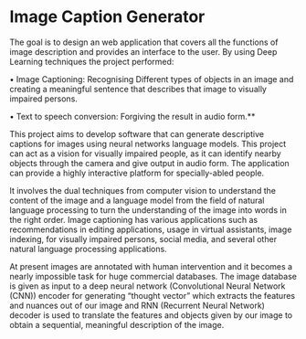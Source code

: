 # Image Caption Generator
The goal is to design an web application that covers all the functions of image description and provides an interface to the user. 
By using Deep Learning techniques the project performed:  

  • Image Captioning: Recognising Different types of objects in an image and creating a 
  meaningful sentence that describes that image to visually impaired persons. 
    
  • Text to speech conversion: Forgiving the result in audio form.** 

This project aims to develop software that can generate descriptive captions for images using neural networks language models. This project can act as a vision for visually impaired people, as it can identify nearby objects through the camera and give output in audio form. The application can provide a highly interactive platform for specially-abled people. 

It involves the dual techniques from computer vision to understand the content of the image and a language model from the field of natural language processing to turn the understanding of the image into words in the right order. Image captioning has various applications such as recommendations in editing applications, usage in virtual assistants, image indexing, for visually impaired persons, social media, and several other natural language processing applications.

At present images are annotated with human intervention and it becomes a nearly impossible task for huge commercial databases. The image database is given as input to a deep neural network (Convolutional Neural Network (CNN)) encoder for generating “thought vector” which extracts the features and nuances out of our image and RNN (Recurrent Neural Network) decoder is used to translate the features and objects given by our image to obtain a sequential, meaningful description of the image.
